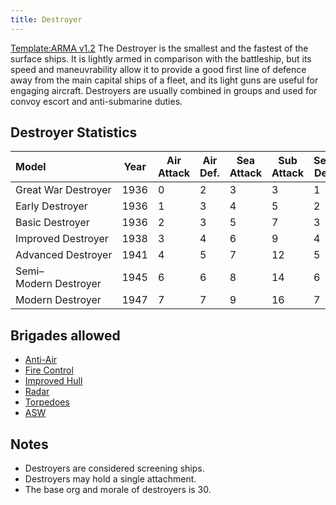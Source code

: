 ```yaml
---
title: Destroyer
---
```


[Template:ARMA v1.2](/wiki/index.php?title=Template:ARMA_v1.2&action=edit&redlink=1 "Template:ARMA v1.2 (page does not exist)") The Destroyer is the smallest and the fastest of the surface ships. It is lightly armed in comparison with the battleship, but its speed and maneuvrability allow it to provide a good first line of defence away from the main capital ships of a fleet, and its light guns are useful for engaging aircraft. Destroyers are usually combined in groups and used for convoy escort and anti-submarine duties.

## Destroyer Statistics

| Model                 | Year | Air Attack | Air Def. | Sea Attack | Sub Attack | Sea Def | Shore Bombard | Distance | Visi-bility | Surface Detect | Sub Detect | Air Detect | Cost | Build-time | Man-power | Max Speed | Supply Cons. | Fuel Cons. | Range |
| :-------------------- | ---- | ---------- | -------- | ---------- | ---------- | ------- | ------------- | -------- | ----------- | -------------- | ---------- | ---------- | ---- | ---------- | --------- | --------- | ------------ | ---------- | ----- |
| Great War Destroyer   | 1936 | 0          | 2        | 3          | 3          | 1       | 0             | 0.14     | 50          | 3              | 7          | 2          | 2.0  | 95         | 0.5       | 24        | 0.25         | 0.25       | 1500  |
| Early Destroyer       | 1936 | 1          | 3        | 4          | 5          | 2       | 0             | 0.16     | 50          | 3              | 8          | 3          | 2.0  | 120        | 0.5       | 28        | 0.25         | 0.25       | 2000  |
| Basic Destroyer       | 1936 | 2          | 3        | 5          | 7          | 3       | 1             | 0.17     | 50          | 3              | 10         | 4          | 2.0  | 140        | 0.5       | 28        | 0.27         | 0.25       | 2500  |
| Improved Destroyer    | 1938 | 3          | 4        | 6          | 9          | 4       | 1             | 0.18     | 50          | 3              | 12         | 5          | 3.0  | 140        | 0.5       | 30        | 0.27         | 0.25       | 3000  |
| Advanced Destroyer    | 1941 | 4          | 5        | 7          | 12         | 5       | 2             | 0.19     | 50          | 3              | 14         | 6          | 4.0  | 140        | 0.5       | 33        | 0.30         | 0.30       | 3500  |
| Semi–Modern Destroyer | 1945 | 6          | 6        | 8          | 14         | 6       | 2             | 0.20     | 50          | 3              | 14         | 6          | 5.0  | 140        | 0.5       | 34        | 0.30         | 0.30       | 4000  |
| Modern Destroyer      | 1947 | 7          | 7        | 9          | 16         | 7       | 2             | 0.20     | 50          | 4              | 16         | 7          | 5.0  | 140        | 0.5       | 34        | 0.30         | 0.30       | 4300  |

## Brigades allowed

- [Anti-Air](</wiki/index.php?title=Anti-Air_(naval_brigade)&action=edit&redlink=1> "Anti-Air (naval brigade) (page does not exist)")
- [Fire Control](</wiki/index.php?title=Fire_Control_(naval_brigade)&action=edit&redlink=1> "Fire Control (naval brigade) (page does not exist)")
- [Improved Hull](</wiki/index.php?title=Improved_Hull_(naval_brigade)&action=edit&redlink=1> "Improved Hull (naval brigade) (page does not exist)")
- [Radar](</wiki/index.php?title=Radar_(naval_brigade)&action=edit&redlink=1> "Radar (naval brigade) (page does not exist)")
- [Torpedoes](</wiki/index.php?title=Torpedoes_(naval_brigade)&action=edit&redlink=1> "Torpedoes (naval brigade) (page does not exist)")
- [ASW](</wiki/index.php?title=ASW_(naval_brigade)&action=edit&redlink=1> "ASW (naval brigade) (page does not exist)")

## Notes

- Destroyers are considered screening ships.
- Destroyers may hold a single attachment.
- The base org and morale of destroyers is 30.
